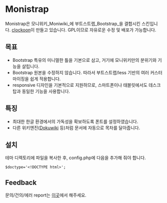 Monistrap
=========

Monistrap은 모니위키_Moniwiki_에 부트스트랩_Bootstrap_을 결합시킨 스킨입니다. [clockoon](clockoon@gmail.com)이 만들고 있습니다. GPL이므로 자유로운 수정 및 배포가 가능합니다.

목표
----

* Bootstrap 특유의 미니멀한 틀을 기본으로 삼고, 거기에 모니위키만의 분위기와 기능을 살립니다.
* Bootstrap 원본을 수정하지 않습니다. 따라서 부트스트랩/less 기반의 여러 커스터마이징을 쉽게 적용합니다.
* responsive 디자인을 기본적으로 지원하므로, 스마트폰이나 태블릿에서도 데스크탑과 동일한 기능을 사용합니다.

특징
----

* 최대한 한글 환경에서의 가독성을 확보하도록 폰트를 설정하였습니다.
* 다른 위키엔진([Dokuwiki](http://dokuwiki.org) 등)처럼 문서에 자동으로 목차를 달아줍니다.

설치
----
테마 디렉토리에 파일을 복사한 후, config.php에 다음을 추가해 줘야 합니다.
        
    $doctype='<!DOCTYPE html>';
    

Feedback
--------
문의/건의/에러 report는 [이곳](http://c20.kr/monistrap)에서 해주세요.